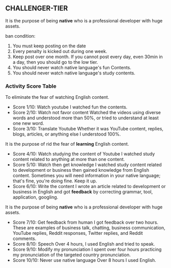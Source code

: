 ## CHALLENGER-TIER
It is the purpose of being **native** who is a professional developer with huge assets.

ban condition:
1. You must keep posting on the date
2. Every penalty is kicked out during one week. 
3. Keep post over one month.
If you cannot post every day, even 30min in a day, then you should go to the low tier. 
4. You should never watch native language's fun Contents.
5. You should never watch native language's study contents. 

### Activity Score Table
To eliminate the fear of watching English content.
- Score 1/10: Watch youtube
I watched fun the contents.
- Score 2/10: Watch not favor content
Watched the videos using diverse words and understood more than 50%, or tried to understand at least one new word.
- Score 3/10: Translate Youtube
Whether it was YouTube content, replies, blogs, articles, or anything else I understood 100%.

It is the purpose of rid the fear of **learning** English content. 
- Score 4/10: Watch studying the content of Youtube
I watched study content related to anything at more than one content.
- Score 5/10: Watch then get knowledge
I watched study content related to development or business then gained knowledge from English content. Sometimes you will need information in your native language; that's fine, you're doing fine. Keep it up.
- Score 6/10: Write the content
I wrote an article related to development or business in English and got **feedback** by correcting grammar, tool, application, googling.

It is the purpose of being **native** who is a professional developer with huge assets.
- Score 7/10: Get feedback from human
I got feedback over two hours. These are examples of business talk, chatting, business communication, YouTube replies, Reddit responses, Twitter replies, and Reddit comments.
- Score 8/10: Speech
Over 4 hours, I used English and tried to speak.
- Score 9/10: Modify my pronunciation
I spent over four hours practicing my pronunciation of the targeted country pronunciation.
- Score 10/10: Never use native language
Over 8 hours I used English.
